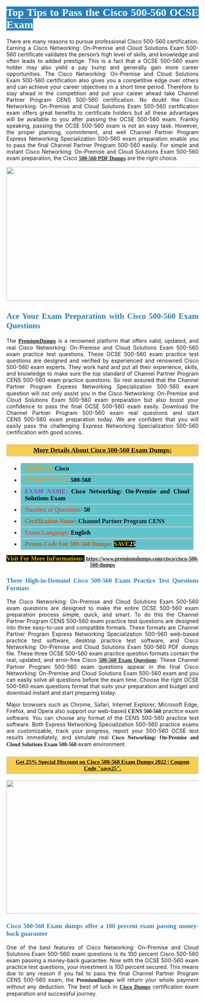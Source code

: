 <h1 style="text-align: justify;"><span style="color:#ffffff;"><span style="font-family:Georgia,serif;"><strong><span style="background-color:#2980b9;">Top Tips to Pass the Cisco 500-560 OCSE Exam</span></strong></span></span></h1>

<p style="text-align: justify;">There are many reasons to pursue professional Cisco 500-560 certification. Earning a Cisco Networking: On-Premise and Cloud Solutions Exam 500-560 certificate validates the person’s high level of skills, and knowledge and often leads to added prestige. This is a fact that a OCSE 500-560 exam holder may also yield a pay bump and generally gain more career opportunities. The Cisco Networking: On-Premise and Cloud Solutions Exam 500-560 certification also gives you a competitive edge over others and can achieve your career objectives in a short time period. Therefore to stay ahead in the competition and put your career ahead take Channel Partner Program CENS 500-560 certification. No doubt the Cisco Networking: On-Premise and Cloud Solutions Exam 500-560 certification exam offers great benefits to certificate holders but all these advantages will be available to you after passing the OCSE 500-560 exam. Frankly speaking, passing the OCSE 500-560 exam is not an easy task. However, the proper planning, commitment, and well Channel Partner Program Express Networking Specialization 500-560 exam preparation enable you to pass the final Channel Partner Program 500-560 easily. For simple and instant Cisco Networking: On-Premise and Cloud Solutions Exam 500-560 exam preparation, the Cisco <span style="font-family:Georgia,serif;"><strong><a href="https://www.premiumdumps.com/cisco/cisco-500-560-dumps">500-560 PDF Dumps</a></strong></span> are the right choice.</p>

<p style="text-align: center;"><a href="https://www.premiumdumps.com/cisco/cisco-500-560-dumps"><img alt="" src="https://i.imgur.com/VJaqCPg.jpeg" style="width: 700px; height: 350px;" /></a></p>

<h2 style="text-align: justify;"><span style="color:#2980b9;"><span style="font-family:Georgia,serif;"><strong>Ace Your Exam Preparation with Cisco 500-560 Exam Questions</strong></span></span></h2>

<p style="text-align: justify;">The <a href="https://www.premiumdumps.com/"><span style="font-size:14px;"><span style="font-family:Georgia,serif;"><strong>PremiumDumps</strong></span></span></a> is a renowned platform that offers valid, updated, and real Cisco Networking: On-Premise and Cloud Solutions Exam 500-560 exam practice test questions. These OCSE 500-560 exam practice test questions are designed and verified by experienced and renowned Cisco 500-560 exam experts. They work hard and put all their experience, skills, and knowledge to make sure the top standard of Channel Partner Program CENS 500-560 exam practice questions. So rest assured that the Channel Partner Program Express Networking Specialization 500-560 <span style="font-size:11.0pt"><span style="line-height:115%"><span calibri="" style="font-family:">exam question</span></span></span> will not only assist you in the Cisco Networking: On-Premise and Cloud Solutions Exam 500-560 exam preparation but also boost your confidence to pass the final OCSE 500-560 exam easily. Download the Channel Partner Program 500-560 exam real questions and start CENS 500-560 exam preparation today. We are confident that you will easily pass the challenging Express Networking Specialization 500-560 certification with good scores.</p>

<h3 style="background: #f7ce50; border: 1px solid rgb(204, 204, 204); padding: 5px 10px; text-align: center;"><span style="font-family:Georgia,serif;"><u><u><span style="color:#000000;"><span style="font-size:11pt"><span style="line-height:normal"><b><span style="font-size:13.0pt"><span cambria="">More Details About Cisco 500-560 Exam Dumps:</span></span></b></span></span></span></u></u></span></h3>

<ul>
	<li style="margin:0cm 10pt">
	<div style="background:#61c4cd; border: 1px solid rgb(204, 204, 204); padding: 5px 10px; text-align: justify;"><span style="font-family:Georgia,serif;"><span style="font-size:11pt"><span style="line-height:normal"><b><span style="font-size:12.0pt"><span new="" roman="" times=""><span style="color:#f39c12;">VENDOR:</span> <span style="color:#000000;">Cisco</span></span></span></b></span></span></span></div>
	</li>
	<li style="margin:0cm 10pt">
	<div style="background: #61c4cd; border: 1px solid rgb(204, 204, 204); padding: 5px 10px; text-align: justify;"><span style="font-family:Georgia,serif;"><span style="font-size:11pt"><span style="line-height:normal"><b><span style="font-size:12.0pt"><span new="" roman="" times=""><span style="color:#f39c12;">EXAM CCODE:</span> <span style="color:#000000;">500-560</span></span></span></b></span></span></span></div>
	</li>
	<li style="margin:0cm 10pt">
	<div style="background: #61c4cd; border: 1px solid rgb(204, 204, 204); padding: 5px 10px; text-align: justify;"><span style="font-family:Georgia,serif;"><span style="font-size:11pt"><span style="line-height:normal"><b><span style="font-size:12.0pt"><span new="" roman="" times=""><span style="color:#8e44ad;">EXAM NAME:</span> <span style="color:#000000;">Cisco Networking: On-Premise and Cloud Solutions Exam</span></span></span></b></span></span></span></div>
	</li>
	<li style="margin:0cm 10pt">
	<div style="background: #61c4cd; border: 1px solid rgb(204, 204, 204); padding: 5px 10px;"><span style="font-family:Georgia,serif;"><span style="font-size:11pt"><span style="line-height:normal"><b><span style="font-size:12.0pt"><span new="" roman="" times=""><span style="color:#e74c3c;">Number of Questions:</span><span style="color:#000000;"><span style="color:#f1c40f;"> </span>50</span></span></span></b></span></span></span></div>
	</li>
	<li style="margin:0cm 10pt">
	<div style="background: #61c4cd; border: 1px solid rgb(204, 204, 204); padding: 5px 10px; text-align: justify;"><span style="font-family:Georgia,serif;"><span style="font-size:11pt"><span style="line-height:normal"><b><span style="font-size:12.0pt"><span new="" roman="" times=""><span style="color:#d35400;">Certification Name:</span> Channel Partner Program CENS</span></span></b></span></span></span></div>
	</li>
	<li style="margin:0cm 10pt">
	<div style="background: #61c4cd; border: 1px solid rgb(204, 204, 204); padding: 5px 10px; text-align: justify;"><span style="font-family:Georgia,serif;"><span style="font-size:11pt"><span style="line-height:normal"><b><span style="font-size:12.0pt"><span new="" roman="" times=""><span style="color:#e74c3c;">Exam Language:</span> <span style="color:#000000;">English</span></span></span></b></span></span></span></div>
	</li>
	<li style="margin:0cm 10pt">
	<div style="background: #61c4cd; border: 1px solid rgb(204, 204, 204); padding: 5px 10px;"><span style="font-family:Georgia,serif;"><span style="font-size:11pt"><span style="line-height:normal"><b><span style="font-size:12.0pt"><span new="" roman="" times=""><span style="color:#d35400;">Promo Code For 500-560 Dumps:</span><span style="color:#f1c40f;"> <span style="background-color:#000000;">SAVE</span></span><span style="color:#ffffff;"><span style="background-color:#000000;">25</span></span></span></span></b></span></span></span></div>
	</li>
</ul>

<p style="text-align: center;"><span style="font-family:Georgia,serif;"><strong><span style="font-size:16px;"><span style="color:#f1c40f;"><span style="background-color:#000000;">Visit For More InFormations:</span></span></span> <a href="https://www.premiumdumps.com/cisco/cisco-500-560-dumps">https://www.premiumdumps.com/cisco/cisco-500-560-dumps</a></strong></span></p>

<h3 style="text-align: justify;"><span style="color:#2980b9;"><span style="font-family:Georgia,serif;"><strong><strong><strong>Three High-in-Demand Cisco 500-560 Exam Practice Test Questions Formats</strong></strong></strong></span></span></h3>

<p style="text-align: justify;">The Cisco Networking: On-Premise and Cloud Solutions Exam 500-560 exam questions are designed to make the entire OCSE 500-560 exam preparation process simple, quick, and smart. To do this the Channel Partner Program CENS 500-560 exam practice test questions are designed into three easy-to-use and compatible formats. These formats are Channel Partner Program Express Networking Specialization 500-560 web-based practice test software, desktop practice test software, and Cisco Networking: On-Premise and Cloud Solutions Exam 500-560 PDF dumps file. These three OCSE 500-560 exam practice question formats contain the real, updated, and error-free Cisco <span style="font-family:Georgia,serif;"><strong><a href="https://www.premiumdumps.com/cisco/cisco-500-560-dumps">500-560 Exam Questions</a></strong></span>. These Channel Partner Program 500-560 exam questions appear in the final Cisco Networking: On-Premise and Cloud Solutions Exam 500-560 exam and you can easily solve all questions before the exam time. Choose the right OCSE 500-560 exam questions format that suits your preparation and budget and download instant and start preparing today.</p>

<p style="text-align: justify;">Major browsers such as Chrome, Safari, Internet Explorer, Microsoft Edge, Firefox, and Opera also support our web-based <span style="font-family:Georgia,serif;"><strong>CENS 500-560</strong></span> practice exam software. You can choose any format of the CENS 500-560 practice test software. Both Express Networking Specialization 500-560 practice exams are customizable, track your progress, report your 500-560 OCSE test results immediately, and simulate real <span style="font-family:Georgia,serif;"><strong>Cisco Networking: On-Premise and Cloud Solutions Exam 500-560</strong></span> exam environment.</p>

<h3 style="background: rgb(247, 206, 80); border: 1px solid rgb(204, 204, 204); padding: 5px 10px; text-align: center;"><span style="font-family:Georgia,serif;"><u><span style="color:#000000;"><span style="font-size:11pt;"><span style="line-height:normal;"><b><span cambria="">Get 25% Special Discount on Cisco 500-560 Exam Dumps 2022 | Coupon Code "save25".</span></b></span></span></span></u></span></h3>

<p style="text-align: center;"><strong><a href="https://www.premiumdumps.com/cisco/cisco-500-560-dumps"><img alt="" src="https://i.imgur.com/F18GQwv.jpeg" style="width: 700px; height: 350px;" /></a></strong></p>

<h3 style="text-align: justify;"><span style="color:#2980b9;"><span style="font-family:Georgia,serif;"><strong><strong><strong>Cisco 500-560 Exam dumps offer a 100 percent exam passing money-back guarantee</strong></strong></strong></span></span></h3>

<p style="text-align: justify;">One of the best features of Cisco Networking: On-Premise and Cloud Solutions Exam 500-560 exam questions is its 100 percent Cisco 500-560 exam passing a money-back guarantee. Now with the OCSE 500-560 exam practice test questions, your investment is 100 percent secured. This means due to any reason if you fail to pass the final Channel Partner Program CENS 500-560 exam, the <span style="font-size:14px;"><span style="font-family:Georgia,serif;"><strong>PremiumDumps</strong></span></span> will return your whole payment without any deduction. The best of luck in <a href="https://www.premiumdumps.com/cisco-exam-dumps"><span style="font-family:Georgia,serif;"><strong>Cisco Dumps</strong></span></a> certification exam preparation and successful journey.</p>
